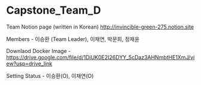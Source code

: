 # Capstone_Team_D

Team Notion page (written in Korean) http://invincible-green-275.notion.site

Members 
    - 이승환 (Team Leader), 이채연, 박문희, 정재윤

Downlaod Docker Image
    - https://drive.google.com/file/d/1DiUK0E2I26DYY_5cDaz3AHNmbtHE1XmJ/view?usp=drive_link

Setting Status
    - 이승환(O), 이채연(O)